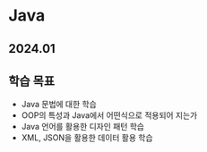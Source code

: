 # Java
## 2024.01

## 학습 목표
- Java 문법에 대한 학습
- OOP의 특성과 Java에서 어떤식으로 적용되어 지는가
- Java 언어를 활용한 디자인 패턴 학습
- XML, JSON을 활용한 데이터 활용 학습
